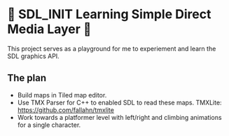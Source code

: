 # :palm_tree: SDL_INIT Learning Simple Direct Media Layer :palm_tree:

This project serves as a playground for me to experiement and learn the SDL graphics API.


## The plan
- Build maps in Tiled map editor.
- Use TMX Parser for C++ to enabled SDL to read these maps. TMXLite: https://github.com/fallahn/tmxlite
- Work towards a platformer level with left/right and climbing animations for a single character.